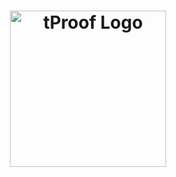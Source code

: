 <h1 align="center">
  <a href="https://tproof.io"><img width="250" src="https://user-images.githubusercontent.com/12898752/197747462-83b0b651-88e9-4d96-bb15-882298138197.png" alt="tProof Logo" /></a>
</h1>
